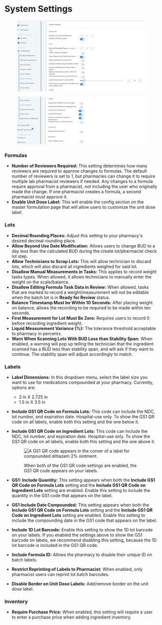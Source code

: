 # System Settings

<figure><img src="../../.gitbook/assets/image (152).png" alt=""><figcaption></figcaption></figure>

<figure><img src="../../.gitbook/assets/image (154).png" alt=""><figcaption></figcaption></figure>

### Formulas

* **Number of Reviewers Required:** This setting determines how many reviewers are required to approve changes to formulas. The default number of reviewers is set to 1, but pharmacies can change it to require multiple lab pharmacist reviewers if needed. Any changes to a formula require approval from a pharmacist, not including the user who originally made the change. If one pharmacist creates a formula, a second pharmacist must approve it.
* **Enable Unit Dose Label:** This will enable the config section on the master formulation page that will allow users to customize the unit dose label.

### Lots

* **Decimal Rounding Places:** Adjust this setting to your pharmacy's desired decimal rounding place.
* **Allow Beyond Use Date Modification:** Allows users to change BUD to a day less than the calculated BUD during the create lot/pharmacist check lot step.
* **Allow Technicians to Scrap Lots:** This will allow technician to discard lots, which will also discard all ingredients weighed for said lot.
* **Disallow Manual Measurements in Tasks:** This applies to record weight tasks types. When allowed, it allows technicians to manually enter the weight on the scale/balance.
* **Disallow Editing Formula Task Data in Review:** When allowed, tasks that are marked to record a weight/measurement will not be editable when the batch lot is in **Ready for Review** status.
* **Balance Timestamp Must be Within 10 Seconds:** After placing weight on balance, allows the recording to be required to be made within ten seconds.
* **First Measurement for Lot Must Be Zero:** Requires users to record 0 before recording ingredient weight.
* **Liquid Measurement Variance (%):** The tolerance threshold acceptable to pharmacy in percent±.
* **Warn When Scanning Lots With BUD Less than Stability Span:** When enabled, a warning will pop up telling the technician that the ingredient scanned has a BUD less than stability span, and will ask if they want to continue. The stability span will adjust accordingly to match.

### Labels

* **Label Dimensions:** In this dropdown menu, select the label size you want to use for medications compounded at your pharmacy. Currently, options are:
  * 2 in X 2.725 in
  * 1.5 in X 3.5 in
* **Include GS1 QR Code on Formula Lots:** This code can include the NDC, lot number, and expiration date. Hospital-use only. To show the GS1 QR code on all labels, enable both this setting and the one below it.
*   **Include GS1 QR Code on Ingredient Lots:** This code can include the NDC, lot number, and expiration date.  Hospital-use only. To show the GS1 QR code on all labels, enable both this setting and the one above it.



    <figure><img src="https://uploads.linear.app/69e24f9b-f5a9-47e4-a628-b708d14729e2/00b2abcf-371b-4fbd-92eb-81637abb746c/bcbc4d7b-3926-45e3-ac96-97473dbf35ce" alt="A GS1 QR code appears in the corner of a label for compounded diltiazem 2% ointment."><figcaption><p>When both of the GS1 QR code settings are enabled, the GS1 QR code appears on your labels.</p></figcaption></figure>
* **GS1: Include Quantity:** This setting appears when both the **Include GS1 QR Code on Formula Lots** setting and the **Include GS1 QR Code on Ingredient Lots** setting are enabled. Enable this setting to include the quantity in the GS1 code that appears on the label.
* **GS1 Include Date Compounded:** This setting appears when both the **Include GS1 QR Code on Formula Lots** setting and the **Include GS1 QR Code on Ingredient Lots** setting are enabled. Enable this setting to include the compounding date in the GS1 code that appears on the label.
* **Include 1D Lot Barcode:** Enable this setting to show the 1D lot barcode on your labels. If you enabled the settings above to show the GS1 barcode on labels, we recommend disabling this setting, because the 1D lot barcode is included in the GS1 QR code.
* **Include Formula ID:** Allows the pharmacy to disable their unique ID on batch labels.
* **Restrict Reprinting of Labels to Pharmacist:** When enabled, only pharmacist users can reprint lot batch barcodes.
* **Disable Border on Unit Dose Labels:** Add/remove border on the unit dose label.

### Inventory

* **Require Purchase Price:** When enabled, this setting will require a user to enter a purchase price when adding ingredient inventory.
